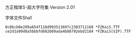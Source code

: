 方正楷体S-超大字符集 Version 2.01

字体文件Sha1
```
0c0bcb0e209a654f118d993513697c2303711168 *FZKaiS.TTF
ce2d1a99d8a5bbbfd602609ada4b88792ebd2184 *FZKaiS(SIP).TTF
```
